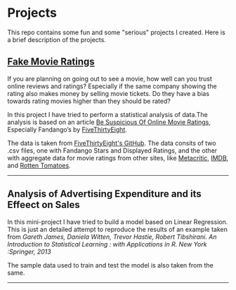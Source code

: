 # Projects

This repo contains some fun and some "serious" projects I created. Here is a brief description of the projects.

## [Fake Movie Ratings](https://github.com/hahahardik/Projects/tree/main/Fake-Movie-Ratings)

If you are planning on going out to see a movie, how well can you trust online reviews and ratings? Especially if the same company showing the rating also makes money by selling movie tickets. Do they have a bias towards rating movies higher than they should be rated?

In this project I have tried to perform a statistical analysis of data.The analysis is based on an article [Be Suspicious Of Online Movie Ratings](http://fivethirtyeight.com/features/fandango-movies-ratings/), Especially Fandango’s by [FiveThirtyEight](https://fivethirtyeight.com/).

The data is taken from [FiveThirtyEight's GitHub](https://github.com/fivethirtyeight/data). The data consits of two .csv files, one with Fandango Stars and Displayed Ratings, and the other with aggregate data for movie ratings from other sites, like [Metacritic](https://www.metacritic.com/), [IMDB](https://www.imbd.com/), and [Rotten Tomatoes](https://www.rottentomatoes.com/).

----

## Analysis of Advertising Expenditure and its Effeect on Sales

In this mini-project I have tried to build a model based on Linear Regression. This is just an detailed attempt to reproduce the results of an example taken from *Gareth James, Daniela Witten, Trevor Hastie, Robert Tibshirani. An Introduction to Statistical Learning : with Applications in R. New York :Springer, 2013*

The sample data used to train and test the model is also taken from the same.

----
